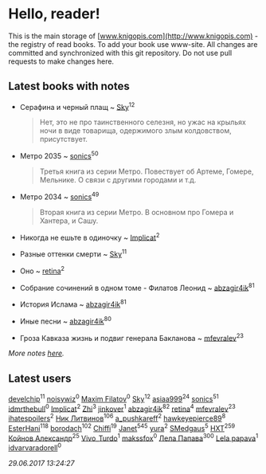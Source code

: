 # Hello, reader!
This is the main storage of [www.knigopis.com](http://www.knigopis.com) - the registry of read books.
To add your book use www-site. All changes are committed and synchronized with this git repository.
Do not use pull requests to make changes here.


## Latest books with notes
* Серафина и черный плащ ~ [Sky](users/118/118049897850017649660-google)<sup>12</sup>
    > Нет, это не про таинственного селезня, но ужас на крыльях ночи в виде товарища, одержимого злым колдовством, присутствует.

* Метро 2035 ~ [sonics](users/588/5880221-vkontakte)<sup>50</sup>
    > Третья книга из серии Метро.
    > Повествует об Артеме, Гомере, Мельнике. О связи с другими городами и т.д.

* Метро 2034 ~ [sonics](users/588/5880221-vkontakte)<sup>49</sup>
    > Вторая книга из серии Метро.
    > В основном про Гомера и Хантера, и Сашу.

* Никогда не ешьте в одиночку ~ [Implicat](users/118/118341692435130654754-google)<sup>2</sup>

* Разные оттенки смерти ~ [Sky](users/118/118049897850017649660-google)<sup>11</sup>

* Оно ~ [retina](users/390/3900602-vkontakte)<sup>2</sup>

* Собрание сочинений в одном томе - Филатов Леонид ~ [abzagir4ik](users/362/3621623-vkontakte)<sup>81</sup>

* История Ислама ~ [abzagir4ik](users/362/3621623-vkontakte)<sup>81</sup>

* Иные песни ~ [abzagir4ik](users/362/3621623-vkontakte)<sup>80</sup>

* Гроза Кавказа жизнь и подвиг генерала Бакланова ~ [mfevralev](users/140/140966150-vkontakte)<sup>23</sup>


_More notes [here](latest_books_with_notes.md)._


## Latest users
[develchip](users/852/85203415-vkontakte)<sup>11</sup> 
[noisywiz](users/129/129415205-yandex)<sup>0</sup> 
[Maxim Filatov](users/106/106706640586990982892-google)<sup>0</sup> 
[Sky](users/118/118049897850017649660-google)<sup>12</sup> 
[asiaa999](users/102/102830650203830834064-google)<sup>24</sup> 
[sonics](users/588/5880221-vkontakte)<sup>51</sup> 
[idmrthebull](users/154/154209086-vkontakte)<sup>0</sup> 
[Implicat](users/118/118341692435130654754-google)<sup>2</sup> 
[Zhi](users/104/104502610850806942588-google)<sup>3</sup> 
[jinkover](users/287/287977730-vkontakte)<sup>1</sup> 
[abzagir4ik](users/362/3621623-vkontakte)<sup>82</sup> 
[retina](users/390/3900602-vkontakte)<sup>4</sup> 
[mfevralev](users/140/140966150-vkontakte)<sup>23</sup> 
[ihatespoilers](users/638/63898155-vkontakte)<sup>2</sup> 
[Ник Литвинов](users/241/241974816-vkontakte)<sup>106</sup> 
[a_pushkareff](users/309/3092108195-twitter)<sup>2</sup> 
[hawkeyepierce89](users/317/317314037-vkontakte)<sup>8</sup> 
[EsterHani](users/305/30558181-vkontakte)<sup>118</sup> 
[borodach](users/157/15706320-vkontakte)<sup>102</sup> 
[Chiffi](users/105/105831994080785626680-google)<sup>19</sup> 
[Janet](users/108/108113656204404967440-google)<sup>545</sup> 
[yura](users/816/816552068523262-facebook)<sup>2</sup> 
[SMedgaus](users/162/162444669-vkontakte)<sup>5</sup> 
[HXT](users/100/100002563462782-facebook)<sup>259</sup> 
[Койнов Александр](users/414/414040473-vkontakte)<sup>25</sup> 
[Vivo_Turdo](users/115/115154203761453486437-google)<sup>1</sup> 
[makssfox](users/239/239513704-yandex)<sup>0</sup> 
[Лела Папава](users/761/76187635-vkontakte)<sup>300</sup> 
[Lela papava](users/281/281023294-vkontakte)<sup>1</sup> 
[idvarvaradorell](users/385/385280558-vkontakte)<sup>0</sup> 


_29.06.2017 13:24:27_
